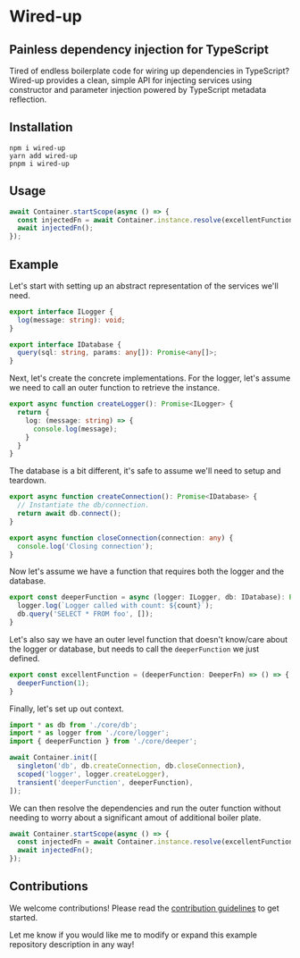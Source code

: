 # Wired-up
## Painless dependency injection for TypeScript

Tired of endless boilerplate code for wiring up dependencies in TypeScript? Wired-up provides a clean, simple API for injecting services using constructor and parameter injection powered by TypeScript metadata reflection.

## Installation
```cli
npm i wired-up
yarn add wired-up
pnpm i wired-up
```

## Usage

```typescript
await Container.startScope(async () => {
  const injectedFn = await Container.instance.resolve(excellentFunction);
  await injectedFn();
});
```

## Example

Let's start with setting up an abstract representation of the services we'll need.

```typescript
export interface ILogger {
  log(message: string): void;
}

export interface IDatabase {
  query(sql: string, params: any[]): Promise<any[]>;
}
```

Next, let's create the concrete implementations. For the logger, let's assume we need to call an outer function to retrieve the instance. 
```typescript
export async function createLogger(): Promise<ILogger> {
  return {
    log: (message: string) => {
      console.log(message);
    }
  }
}

```
The database is a bit different, it's safe to assume we'll need to setup and teardown. 
```typescript
export async function createConnection(): Promise<IDatabase> {
  // Instantiate the db/connection.
  return await db.connect();
}

export async function closeConnection(connection: any) {
  console.log('Closing connection');
}
```

Now let's assume we have a function that requires both the logger and the database.
```typescript
export const deeperFunction = async (logger: ILogger, db: IDatabase): Promise<DeeperFn> => async (count: number) => {
  logger.log(`Logger called with count: ${count}`);
  db.query('SELECT * FROM foo', []);
}

```

Let's also say we have an outer level function that doesn't know/care about the logger or database, but needs to call the `deeperFunction` we just defined.
```typescript
export const excellentFunction = (deeperFunction: DeeperFn) => () => {
  deeperFunction(1);
}
```

Finally, let's set up out context.
```typescript
import * as db from './core/db';
import * as logger from './core/logger';
import { deeperFunction } from './core/deeper';

await Container.init([
  singleton('db', db.createConnection, db.closeConnection),
  scoped('logger', logger.createLogger),
  transient('deeperFunction', deeperFunction),
]);
```

We can then resolve the dependencies and run the outer function without needing to worry about a significant amout of additional boiler plate.
```typescript
await Container.startScope(async () => {
  const injectedFn = await Container.instance.resolve(excellentFunction);
  await injectedFn();
});
```

## Contributions
We welcome contributions! Please read the [contribution guidelines][contributing] to get started.

Let me know if you would like me to modify or expand this example repository description in any way!

[contributing]: https://github.com/michael-shattuck/wired-up/blob/main/Contributions.md
